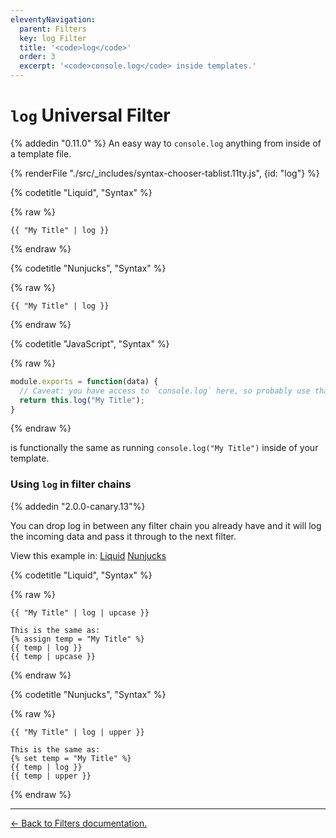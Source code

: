 ```yaml
---
eleventyNavigation:
  parent: Filters
  key: log Filter
  title: '<code>log</code>'
  order: 3
  excerpt: '<code>console.log</code> inside templates.'
---
```

# `log` Universal Filter

{% addedin "0.11.0" %} An easy way to <code>console.log</code> anything from inside of a template file.

<is-land on:visible import="/js/seven-minute-tabs.js">
<seven-minute-tabs persist>
  {% renderFile "./src/_includes/syntax-chooser-tablist.11ty.js", {id: "log"} %}
  <div id="log-liquid" role="tabpanel">

{% codetitle "Liquid", "Syntax" %}

{% raw %}
```liquid
{{ "My Title" | log }}
```
{% endraw %}

  </div>
  <div id="log-njk" role="tabpanel">

{% codetitle "Nunjucks", "Syntax" %}

{% raw %}
```jinja2
{{ "My Title" | log }}
```
{% endraw %}

  </div>
  <div id="log-js" role="tabpanel">

{% codetitle "JavaScript", "Syntax" %}

{% raw %}
```js
module.exports = function(data) {
  // Caveat: you have access to `console.log` here, so probably use that.
  return this.log("My Title");
}
```
{% endraw %}

  </div>
</seven-minute-tabs>
</is-land>

is functionally the same as running `console.log("My Title")` inside of your template.

### Using `log` in filter chains

{% addedin "2.0.0-canary.13"%}

You can drop log in between any filter chain you already have and it will log the incoming data and pass it through to the next filter.

<is-land on:visible import="/js/seven-minute-tabs.js">
<seven-minute-tabs persist>
  <div role="tablist" aria-label="Template Language Chooser">
    View this example in:
    <a href="#log-chain-demo-liquid" role="tab">Liquid</a>
    <a href="#log-chain-demo-njk" role="tab">Nunjucks</a>
  </div>
  <div id="log-chain-demo-liquid" role="tabpanel">

{% codetitle "Liquid", "Syntax" %}

{% raw %}
```liquid
{{ "My Title" | log | upcase }}

This is the same as:
{% assign temp = "My Title" %}
{{ temp | log }}
{{ temp | upcase }}
```
{% endraw %}

  </div>
  <div id="log-chain-demo-njk" role="tabpanel">

{% codetitle "Nunjucks", "Syntax" %}

{% raw %}
```jinja2
{{ "My Title" | log | upper }}

This is the same as:
{% set temp = "My Title" %}
{{ temp | log }}
{{ temp | upper }}
```
{% endraw %}

  </div>
</seven-minute-tabs>
</is-land>

---

[← Back to Filters documentation.](/docs/filters/)
